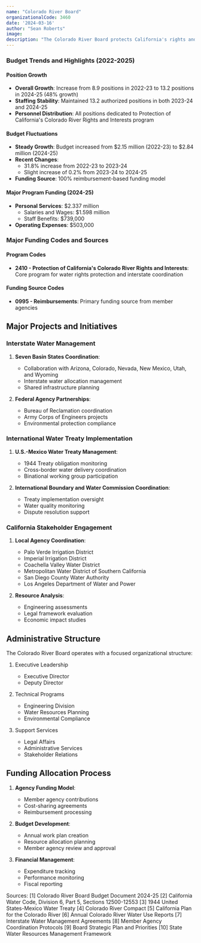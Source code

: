 ```yaml
---
name: "Colorado River Board"
organizationalCode: 3460
date: '2024-03-16'
author: "Sean Roberts"
image: 
description: "The Colorado River Board protects California's rights and interests in the water and power resources of the Colorado River system through interstate and international coordination."
---
```


### Budget Trends and Highlights (2022-2025)

#### Position Growth
- **Overall Growth**: Increase from 8.9 positions in 2022-23 to 13.2 positions in 2024-25 (48% growth)
- **Staffing Stability**: Maintained 13.2 authorized positions in both 2023-24 and 2024-25
- **Personnel Distribution**: All positions dedicated to Protection of California's Colorado River Rights and Interests program

#### Budget Fluctuations
- **Steady Growth**: Budget increased from $2.15 million (2022-23) to $2.84 million (2024-25)
- **Recent Changes**:
  - 31.8% increase from 2022-23 to 2023-24
  - Slight increase of 0.2% from 2023-24 to 2024-25
- **Funding Source**: 100% reimbursement-based funding model

#### Major Program Funding (2024-25)
- **Personal Services**: $2.337 million
  - Salaries and Wages: $1.598 million
  - Staff Benefits: $739,000
- **Operating Expenses**: $503,000

### Major Funding Codes and Sources

#### Program Codes
- **2410 - Protection of California's Colorado River Rights and Interests**: Core program for water rights protection and interstate coordination

#### Funding Source Codes
- **0995 - Reimbursements**: Primary funding source from member agencies

## Major Projects and Initiatives

### Interstate Water Management

1. **Seven Basin States Coordination**:
   - Collaboration with Arizona, Colorado, Nevada, New Mexico, Utah, and Wyoming
   - Interstate water allocation management
   - Shared infrastructure planning

2. **Federal Agency Partnerships**:
   - Bureau of Reclamation coordination
   - Army Corps of Engineers projects
   - Environmental protection compliance

### International Water Treaty Implementation

1. **U.S.-Mexico Water Treaty Management**:
   - 1944 Treaty obligation monitoring
   - Cross-border water delivery coordination
   - Binational working group participation

2. **International Boundary and Water Commission Coordination**:
   - Treaty implementation oversight
   - Water quality monitoring
   - Dispute resolution support

### California Stakeholder Engagement

1. **Local Agency Coordination**:
   - Palo Verde Irrigation District
   - Imperial Irrigation District
   - Coachella Valley Water District
   - Metropolitan Water District of Southern California
   - San Diego County Water Authority
   - Los Angeles Department of Water and Power

2. **Resource Analysis**:
   - Engineering assessments
   - Legal framework evaluation
   - Economic impact studies

## Administrative Structure

The Colorado River Board operates with a focused organizational structure:

1. Executive Leadership
   - Executive Director
   - Deputy Director

2. Technical Programs
   - Engineering Division
   - Water Resources Planning
   - Environmental Compliance

3. Support Services
   - Legal Affairs
   - Administrative Services
   - Stakeholder Relations

## Funding Allocation Process

1. **Agency Funding Model**:
   - Member agency contributions
   - Cost-sharing agreements
   - Reimbursement processing

2. **Budget Development**:
   - Annual work plan creation
   - Resource allocation planning
   - Member agency review and approval

3. **Financial Management**:
   - Expenditure tracking
   - Performance monitoring
   - Fiscal reporting

Sources:
[1] Colorado River Board Budget Document 2024-25
[2] California Water Code, Division 6, Part 5, Sections 12500-12553
[3] 1944 United States-Mexico Water Treaty
[4] Colorado River Compact
[5] California Plan for the Colorado River
[6] Annual Colorado River Water Use Reports
[7] Interstate Water Management Agreements
[8] Member Agency Coordination Protocols
[9] Board Strategic Plan and Priorities
[10] State Water Resources Management Framework 
